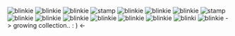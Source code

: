 ![blinkie](https://64.media.tumblr.com/5c82b457eb32a6efae4e15d2dd37db36/b035b516dc88dd13-6c/s250x400/425d44a1aa4e4d53e5616fd0c9db876c95bc1f84.gifv) ![blinkie](https://64.media.tumblr.com/7288c929848491a37af56f346c854981/b035b516dc88dd13-69/s250x400/a1b2a3e71eafbf43eab28135a077fc94af871de5.gifv) ![blinkie](https://64.media.tumblr.com/ad9f562c9d4942896c2c97a7d59a46eb/b035b516dc88dd13-e1/s250x400/b0067e90a412c45d9b58a2000c4a7137a29c70fd.gifv) ![stamp](https://64.media.tumblr.com/293f03f5b4e6240d205918f402922f56/8827926dd56fd31f-e3/s75x75_c1/242e44560707ec029dde680811bef2384bd84909.gifv) ![blinkie](https://64.media.tumblr.com/a5b6d35bc8b1c89e64033355ccba4b79/321aa268678c99b9-4c/s250x400/f089d536ab70b8c8afd278f3fe9209b4310c0339.gifv) ![blinkie](https://64.media.tumblr.com/14ceb8b9bc57f12130a5dabfe8f91415/321aa268678c99b9-1a/s250x400/90ba347bf33c9dedb7d21c0d441098a2ab7d8b5e.gifv) ![blinkie](https://64.media.tumblr.com/13c469e3586dc3fb6b79843be8509222/1a0bd8a997af9343-b2/s250x400/530ce1d8a51f9abe82e386e02714ea5012dbd596.gifv) ![stamp](https://64.media.tumblr.com/889e3ce44a5a5b5e36a7fbaeed60d467/0eeb2aa8fbc951dc-9d/s100x200/e4034879c6fea84f68c0cdd106a05b57d8294aec.gifv) ![blinkie](https://64.media.tumblr.com/f6a3bd18be335dfa3d5400ff450c5533/0eeb2aa8fbc951dc-07/s100x200/aabb20220e818f699f8856512ed819704742fec2.gifv) ![blinkie](https://64.media.tumblr.com/74172ddaef86ccde33820a65d3f44b52/a5f312680aee2872-5b/s250x400/42ebec6fce649a12852a4aa86dae7f759285e042.gifv) ![blinkie](https://64.media.tumblr.com/bfe0f2d21bb4ba5c529e9df52baa07ae/4b36786e9171ecec-6d/s250x400/9fb696bede9e9920eb5252f1e8a6aa5e2ca258b3.gifv) ![blinkie](https://64.media.tumblr.com/996287997cfe009efef07e1245d8f548/5bde89fb1ffcd1fc-3b/s250x400/6aff3c9f2583cbe03154e25f0045dd2ee71cc7be.gifv) ![blinkie](https://64.media.tumblr.com/e73ec6548c842835eea5d70ae20b0a77/bd573a5fbe2f66f8-ba/s250x400/e267b46db48bd92a35135566a3256743fb7889f2.jpg) ![blinkie](https://64.media.tumblr.com/59883b85c3b0493f8e48815085e166a5/ce8c0d207b3fd6f1-83/s250x400/2e803f37b6ae705c9075c6f03913c05b2a5a1abc.gifv) ![blinki](https://64.media.tumblr.com/e078420547b8d2b86776abf251e16479/d065f9e4559d093d-c5/s250x400/728da338d67fe5524bcb09de1a28c44a7c2f56cd.gifv) ![blinkie](https://64.media.tumblr.com/c37e985fa185c43df56a7ba066fb95e3/a6919aac12a7c667-33/s250x400/36adb2e9cd751df18f4bf7cf647d98a9da7ee75d.gifv)
-> growing collection.. :  ) <-
